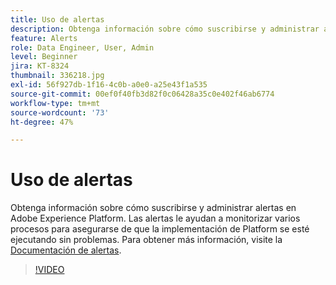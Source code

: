```yaml
---
title: Uso de alertas
description: Obtenga información sobre cómo suscribirse y administrar alertas en Adobe Experience Platform. Las alertas le ayudan a monitorizar varios procesos para asegurarse de que la implementación de Platform se esté ejecutando sin problemas.
feature: Alerts
role: Data Engineer, User, Admin
level: Beginner
jira: KT-8324
thumbnail: 336218.jpg
exl-id: 56f927db-1f16-4c0b-a0e0-a25e43f1a535
source-git-commit: 00ef0f40fb3d82f0c06428a35c0e402f46ab6774
workflow-type: tm+mt
source-wordcount: '73'
ht-degree: 47%

---
```


# Uso de alertas

Obtenga información sobre cómo suscribirse y administrar alertas en Adobe Experience Platform. Las alertas le ayudan a monitorizar varios procesos para asegurarse de que la implementación de Platform se esté ejecutando sin problemas. Para obtener más información, visite la [Documentación de alertas](https://experienceleague.adobe.com/docs/experience-platform/observability/alerts/overview.html?lang=es).

>[!VIDEO](https://video.tv.adobe.com/v/336218?learn=on)
